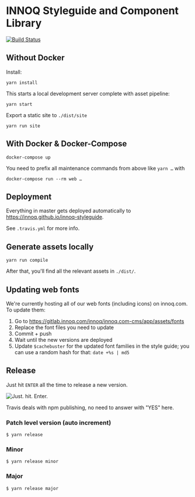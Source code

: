 # INNOQ Styleguide and Component Library

[![Build Status](https://travis-ci.org/innoq/innoq-styleguide.svg?branch=master)](https://travis-ci.org/innoq/innoq-styleguide)

## Without Docker

Install:

    yarn install

This starts a local development server complete with asset pipeline:

    yarn start

Export a static site to `./dist/site`

    yarn run site

## With Docker & Docker-Compose

    docker-compose up

You need to prefix all maintenance commands from above like `yarn …` with

    docker-compose run --rm web …

## Deployment

Everything in master gets deployed automatically to
https://innoq.github.io/innoq-styleguide.

See `.travis.yml` for more info.

## Generate assets locally

    yarn run compile

After that, you'll find all the relevant assets in `./dist/`.

## Updating web fonts

We're currently hosting all of our web fonts (including icons) on innoq.com.
To update them:

1. Go to https://gitlab.innoq.com/innoq/innoq.com-cms/app/assets/fonts
2. Replace the font files you need to update
3. Commit + push
4. Wait until the new versions are deployed
5. Update `$cachebuster` for the updated font families in the style guide;
   you can use a random hash for that: `date +%s | md5`

## Release

Just hit `ENTER` all the time to release a new version.

![Just. hit. Enter.](http://www.reactiongifs.com/r/Dz3nk.gif)

Travis deals with npm publishing, no need to answer
with "YES" here.

### Patch level version (auto increment)

    $ yarn release

### Minor

    $ yarn release minor

### Major

    $ yarn release major
